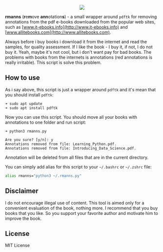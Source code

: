 <a href="https://github.com/lk-geimfari/rmanns/">
    <p align="center">
      <img src="https://raw.githubusercontent.com/lk-geimfari/rmanns/master/logo.png">
    </p>
</a>


**rmanns** (**r**e**m**ove **ann**otation**s**) - a small wrapper around `pdftk` for removing annotations from the pdf e-books downloaded from the popular web sites, such as [www.it-ebooks.info](http://www.it-ebooks.info) and [www.allitebooks.com](http://www.allitebooks.com).

Always before i buy books i download it from the internet and read the samples, for quality assessment. If I like the book - I buy it, if not, I do not buy it. Yeah, maybe it's not cool, but i don't want pay for bad books. The problems with books from the internets is annotations (red annotations is really irritable). This script is solve this problem.

## How to use

As i say above, this script is just a wrapper around `pdftk` and it's mean that you should install `pdftk`:

```
➜ sudo apt update
➜ sudo apt install pdftk
```

Now you can use this script. You should move all your books with annotations to one folder and run script:
```
➜ python3 rmanns.py

Are you sure? [y/n]: y
Annotations removed from file: Learning_Python.pdf.
Annotations removed from file: Introducing_Data_Science.pdf.
```

Annotation will be deleted from all files that are in the current directory.


You can simply add alias for this script to your `~/.bashrc` or `~/.zshrc` file:

```bash
alias rmanns="python3 ~/.rmanns.py"
```

## Disclaimer
I do not encourage illegal use of content. This tool is aimed only for a convenient evaluation of the book, nothing more.
I recommend that you buy books that you like. So you support your favorite author and motivate him to improve the book.

## License
MIT License
